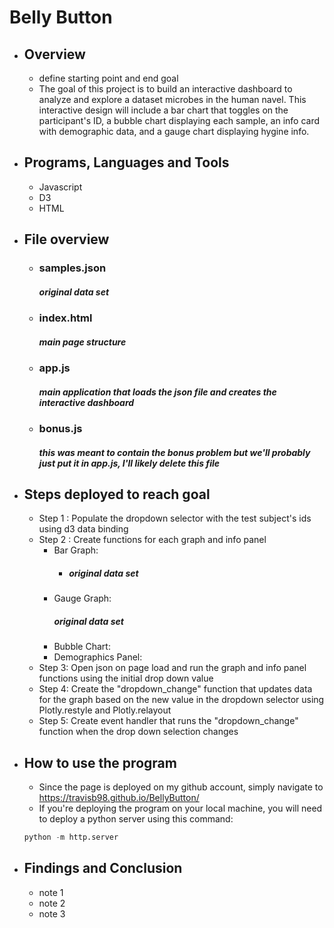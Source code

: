 # Belly Button



- ## Overview
  - define starting point and end goal
  - The goal of this project is to build an interactive dashboard to analyze and explore a dataset microbes in the human navel. This interactive design will include a bar chart that toggles on the participant's ID, a bubble chart displaying each sample, an info card with demographic data, and a gauge chart displaying hygine info.
  

- ## Programs, Languages and Tools
  - Javascript
  - D3
  - HTML
 

- ## File overview
  - ### samples.json
    ##### *original data set*
  - ### index.html
    ##### *main page structure*
  - ### app.js
    ##### *main application that loads the json file and creates the interactive dashboard* 
  - ### bonus.js
    ##### *this was meant to contain the bonus problem but we'll probably just put it in app.js, I'll likely delete this file* 



- ## Steps deployed to reach goal
    - Step 1 : Populate the dropdown selector with the test subject's ids using d3 data binding
    - Step 2 : Create functions for each graph and info panel
      - Bar Graph:
          - ##### *original data set*
      - Gauge Graph:
        ##### *original data set*
      - Bubble Chart:
      - Demographics Panel:
    - Step 3: Open json on page load and run the graph and info panel functions using the initial drop down value
    - Step 4: Create the "dropdown_change" function that updates data for the graph based on the new value in the dropdown selector using Plotly.restyle and Plotly.relayout
    - Step 5: Create event handler that runs the "dropdown_change" function when the drop down selection changes



- ## How to use the program
  - Since the page is deployed on my github account, simply navigate to https://travisb98.github.io/BellyButton/ 
  - If you're deploying the program on your local machine, you will need to deploy a python server using this command: 
  
  ```python
  python -m http.server
  ```

- ## Findings and Conclusion
    - note 1
    - note 2
    - note 3





